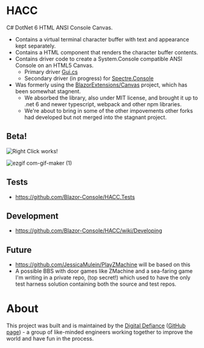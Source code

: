 # HACC

C# DotNet 6 HTML ANSI Console Canvas.

* Contains a virtual terminal character buffer with text and appearance kept separately.
* Contains a HTML component that renders the character buffer contents.
* Contains driver code to create a System.Console compatible ANSI Console on an HTML5 Canvas.
  - Primary driver [Gui.cs](https://github.com/migueldeicaza/gui.cs)
  - Secondary driver (in progress) for [Spectre.Console](https://github.com/spectreconsole/spectre.console)
* Was formerly using the [BlazorExtensions/Canvas](https://github.com/BlazorExtensions/Canvas) project, which has been somewhat stagnent.
  - We absorbed the library, also under MIT license, and brought it up to .net 6 and newer typescript, webpack and other npm libraries.
  - We're about to bring in some of the other impovements other forks had developed but not merged into the stagnant project.  

## Beta!
![Right Click works!](https://user-images.githubusercontent.com/3766240/169219917-215267bc-87c1-4323-a3ca-321c6875240a.png)

![ezgif com-gif-maker (1)](https://user-images.githubusercontent.com/3766240/169589558-01748bbf-154b-42f8-bbf6-2f306e28a889.gif)



## Tests


- https://github.com/Blazor-Console/HACC.Tests

## Development

* https://github.com/Blazor-Console/HACC/wiki/Developing

## Future

* https://github.com/JessicaMulein/PlayZMachine will be based on this
* A possible BBS with door games like ZMachine and a sea-faring game I'm writing in a private repo, (top secret!) which
  used to have the only test harness solution containing both the source and test repos.

# About
This project was built and is maintained by the [Digital Defiance](https://digitaldefiance.org) ([GitHub page](https://github.com/Digital-Defiance)) - a group of like-minded engineers working together to improve the world and have fun in the process.
